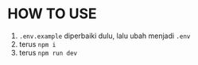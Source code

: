 # HOW TO USE

1. `.env.example` diperbaiki dulu, lalu ubah menjadi `.env`
2. terus `npm i`
3. terus `npm run dev`

